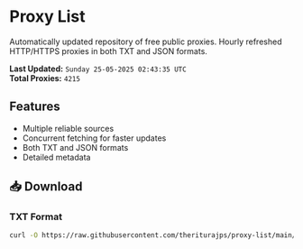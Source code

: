 # Proxy List

Automatically updated repository of free public proxies. Hourly refreshed HTTP/HTTPS proxies in both TXT and JSON formats.

**Last Updated:** `Sunday 25-05-2025 02:43:35 UTC`  
**Total Proxies:** `4215`

## Features
- Multiple reliable sources
- Concurrent fetching for faster updates
- Both TXT and JSON formats
- Detailed metadata

## 📥 Download

### TXT Format
```bash
curl -O https://raw.githubusercontent.com/theriturajps/proxy-list/main/proxies.txt
